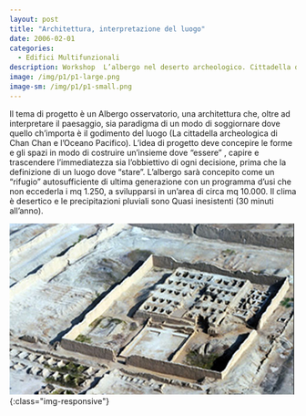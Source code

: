 ```yaml
---
layout: post
title: "Architettura, interpretazione del luogo"
date: 2006-02-01
categories:
  - Edifici Multifunzionali
description: Workshop  L’albergo nel deserto archeologico. Cittadella di Chan Chan Peru.
image: /img/p1/p1-large.png
image-sm: /img/p1/p1-small.png
---
```

Il tema di progetto è un Albergo osservatorio, una architettura che, oltre ad interpretare il paesaggio, sia paradigma di un modo di soggiornare dove quello ch’importa è il godimento del luogo (La cittadella archeologica di Chan Chan e l’Oceano Pacifico). L’idea di progetto deve concepire le forme e gli spazi in modo di costruire un’insieme  dove “essere” , capire e trascendere l’immediatezza sia l’obbiettivo di ogni decisione, prima che la definizione di un luogo dove “stare”. L’albergo sarà concepito come un “rifugio” autosufficiente di ultima generazione con un programma d’usi che non eccederla i mq 1.250, a svilupparsi in un’area di circa mq 10.000. Il clima è desertico e le precipitazioni pluviali sono Quasi inesistenti (30 minuti all’anno).

![chan-chan-small](/img/p1/p1-small.png){:class="img-responsive"}
